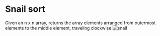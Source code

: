 # Snail sort
Given an n x n array, returns the array elements arranged from outermost elements to the middle element, traveling clockwise
![snail](https://user-images.githubusercontent.com/78094918/106515588-9299c380-64de-11eb-9e54-a35e52efb93a.png)
